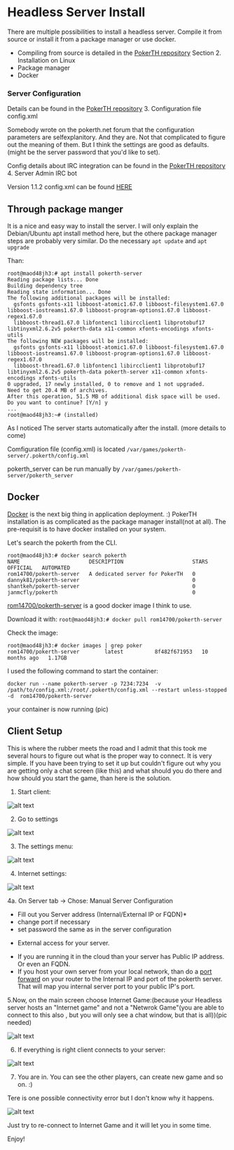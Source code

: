 # Headless Server Install
There are multiple possibilities to install a headless server. Compile it from source or install it from a package manager or use docker.
- Compiling from source is detailed in the [PokerTH repository](https://github.com/pokerth/pokerth/blob/stable/docs/server_setup_howto.txt) Section 2. Installation on Linux
- Package manager
- Docker

### Server Configuration
Details can be found in the [PokerTH repository](https://github.com/pokerth/pokerth/blob/stable/docs/server_setup_howto.txt) 3. Configuration file config.xml

Somebody wrote on the pokerth.net forum that the configuration parameters are selfexplanitory. And they are. Not that complicated to figure out the meaning of them. But I think the settings are good as defaults. (might be the server password that you'd like to set).  

Config details about IRC integration can be found in the [PokerTH repository](https://github.com/pokerth/pokerth/blob/stable/docs/server_setup_howto.txt) 4. Server Admin IRC bot

Version 1.1.2 config.xml can be found [HERE](config.xml)

## Through  package manger
It is a nice and easy way to install the server. I will only explain the Debian/Ubuntu apt install method here, but the othere package manager steps are probably very similar.
Do the necessary ```apt update``` and ```apt upgrade```

Than:
```
root@maod48jh3:# apt install pokerth-server
Reading package lists... Done
Building dependency tree       
Reading state information... Done
The following additional packages will be installed:
  gsfonts gsfonts-x11 libboost-atomic1.67.0 libboost-filesystem1.67.0 libboost-iostreams1.67.0 libboost-program-options1.67.0 libboost-regex1.67.0
  libboost-thread1.67.0 libfontenc1 libircclient1 libprotobuf17 libtinyxml2.6.2v5 pokerth-data x11-common xfonts-encodings xfonts-utils
The following NEW packages will be installed:
  gsfonts gsfonts-x11 libboost-atomic1.67.0 libboost-filesystem1.67.0 libboost-iostreams1.67.0 libboost-program-options1.67.0 libboost-regex1.67.0
  libboost-thread1.67.0 libfontenc1 libircclient1 libprotobuf17 libtinyxml2.6.2v5 pokerth-data pokerth-server x11-common xfonts-encodings xfonts-utils
0 upgraded, 17 newly installed, 0 to remove and 1 not upgraded.
Need to get 20.4 MB of archives.
After this operation, 51.5 MB of additional disk space will be used.
Do you want to continue? [Y/n] y
...
root@maod48jh3:~# (installed)
```
As I noticed The server starts automatically after the install. (more details to come)

Comfiguration file (config.xml) is located ```/var/games/pokerth-server/.pokerth/config.xml```

pokerth_server can be run manually by ```/var/games/pokerth-server/pokerth_server```

## Docker
[Docker](https://docs.docker.com/) is the next big thing in application deployment. :) PokerTH installation is as complicated as the package manager install(not at all). The pre-requisit is to have docker installed on your system.

Let's search the pokerth from the CLI. 
```
root@maod48jh3:# docker search pokerth
NAME                      DESCRIPTION                      STARS     OFFICIAL   AUTOMATED
rom14700/pokerth-server   A dedicated server for PokerTH   0                    
dannyk81/pokerth-server                                    0                    
shantkeh/pokerth-server                                    0                    
janmcfly/pokerth                                           0    
```
[rom14700/pokerth-server](https://hub.docker.com/r/rom14700/pokerth-server) is a good docker image I think to use.

Download it with: ```root@maod48jh3:# docker pull rom14700/pokerth-server  ```

Check the image:
```
root@maod48jh3:# docker images | grep poker
rom14700/pokerth-server        latest          8f482f671953   10 months ago   1.17GB
```
I used the following command to start the container:

```docker run --name pokerth-server -p 7234:7234  -v /path/to/config.xml:/root/.pokerth/config.xml --restart unless-stopped -d  rom14700/pokerth-server```

your container is now running (pic)

## Client Setup
This is where the rubber meets the road and I admit that this took me several hours to figure out what is the proper way to connect. It is very simple. If you have been trying to set it up but couldn't figure out why you are getting only a chat screen (like this) and what should you do there and how should you start the game, than here is the solution. 

1. Start client: 

![alt text](https://github.com/04foxsec/pokerth/blob/main/pics/pths.png "Client main screen")

2. Go to settings

![alt text](https://github.com/04foxsec/pokerth/blob/main/pics/pths_setting1.png "Settings menu")

3. The settings menu:

![alt text](https://github.com/04foxsec/pokerth/blob/main/pics/pths_setting2.png "The settings")

4. Internet settings:

![alt text](https://github.com/04foxsec/pokerth/blob/main/pics/pths_setting3.png "Internet setting")

4a. On Server tab -> Chose: Manual Server Configuration 
- Fill out you Server address (Internal/External IP or FQDN)*
- change port if necessary
- set password the same as in the server configuration

* External access for your server. 
- If you are running it in the cloud than your server has Public IP address. Or even an FQDN.  
- If you host your own server from your local network, than do a [port forward](https://en.wikipedia.org/wiki/Port_forwarding) on your router to the Internal IP and port of the pokerth server. That will map you internal server port to your public IP's port.


5.Now, on the main screen choose Internet Game:(because your Headless server hosts an "Internet game" and not a "Netwrok Game"(you are able to connect to this also , but you will only see a chat window, but that is all))(pic needed)

![alt text](https://github.com/04foxsec/pokerth/blob/main/pics/pths_internet1.png "Inernet game")

6. If everything is right client connects to your server:

![alt text](https://github.com/04foxsec/pokerth/blob/main/pics/pths_internet2.png "Internet game lobby")

7. You are in. You can see the other players, can create new game and so on. :)

Tere is one possible connectivity error but I don't know why it happens.

![alt text](https://github.com/04foxsec/pokerth/blob/main/pics/pths_internet3e.png "Server connectivity error")

Just try to re-connect to Internet Game and it will let you in some time.


Enjoy!
